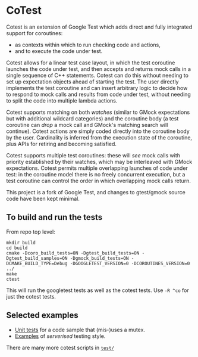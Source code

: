 # CoTest

Cotest is an extension of Google Test which adds direct and fully integrated support for coroutines:
 - as contexts within which to run checking code and actions, 
 - and to execute the code under test.

Cotest allows for a linear test case layout, in which the test coroutine launches the code under test, and then accepts and returns mock calls in a single sequence 
of C++ statements. Cotest can do this without needing to set up expectation objects ahead of starting the test. The user directly implements the test coroutine 
and can insert arbitrary logic to decide how to respond to mock calls and results from code under test, without needing to split the code into multiple lambda actions.

Cotest supports matching on both _watches_ (similar to GMock expectations but with additional wildcard categories) and the coroutine body 
(a test coroutine can _drop_ a mock call and GMock's matching search will continue). Cotest actions are simply coded directly into the coroutine body by the user. 
Cardinality is inferred from the execution state of the coroutine, plus APIs for retiring and becoming satisfied.
  
Cotest supports multiple test coroutines: these will _see_ mock calls with priority established by their watches, which may be interleaved with GMock expectations.
Cotest permits multiple overlapping launches of code under test: in the coroutine model there is no freely concurrent execution, 
but a test coroutine can control the order in which overlapping mock calls return.
 
This project is a fork of Google Test, and changes to gtest/gmock source code have been kept minimal. 

## To build and run the tests

From repo top level:
```
mkdir build
cd build
cmake -Dcoro_build_tests=ON -Dgtest_build_tests=ON -Dgtest_build_samples=ON -Dgmock_build_tests=ON -DCMAKE_BUILD_TYPE=Debug -DGOOGLETEST_VERSION=0 -DCOROUTINES_VERSION=0 ../
make
ctest
```
This will run the googletest tests as well as the cotest tests. Use `-R ^co` for just the cotest tests.

## Selected examples

 - [Unit tests](coroutines/test/cotest-mutex.cc) for a code sample that (mis-)uses a mutex.
 - [Examples](coroutines/test/cotest-serverised.cc) of _serverised_ testing style.

There are many more cotest scripts in [`test/`](coroutines/test/)
